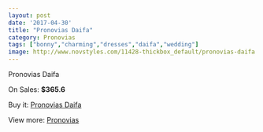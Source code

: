 ```yaml
---
layout: post
date: '2017-04-30'
title: "Pronovias Daifa"
category: Pronovias
tags: ["bonny","charming","dresses","daifa","wedding"]
image: http://www.novstyles.com/11428-thickbox_default/pronovias-daifa.jpg
---
```

Pronovias Daifa

On Sales: **$365.6**
<a href="https://www.novstyles.com/en/pronovias/8384-pronovias-daifa.html"><amp-img layout="responsive" width="600" height="600" src="//www.novstyles.com/11428-thickbox_default/pronovias-daifa.jpg" alt="Pronovias Daifa 0" /></a>

Buy it: [Pronovias Daifa](https://www.novstyles.com/en/pronovias/8384-pronovias-daifa.html "Pronovias Daifa")

View more: [Pronovias](https://www.novstyles.com/en/54-pronovias "Pronovias")